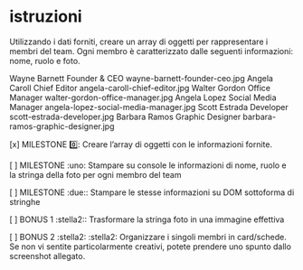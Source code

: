 # istruzioni

Utilizzando i dati forniti, creare un array di oggetti per rappresentare i membri del team.
Ogni membro è caratterizzato dalle seguenti informazioni: nome, ruolo e foto.

Wayne Barnett	Founder & CEO	        wayne-barnett-founder-ceo.jpg
Angela Caroll	Chief Editor	        angela-caroll-chief-editor.jpg
Walter Gordon	Office Manager	        walter-gordon-office-manager.jpg
Angela Lopez	Social Media Manager	angela-lopez-social-media-manager.jpg
Scott Estrada	Developer	            scott-estrada-developer.jpg
Barbara Ramos	Graphic Designer	    barbara-ramos-graphic-designer.jpg

[x] MILESTONE :zero::
Creare l’array di oggetti con le informazioni fornite.

[ ] MILESTONE :uno:
Stampare su console le informazioni di nome, ruolo e la stringa della foto per ogni membro del team

[ ] MILESTONE :due::
Stampare le stesse informazioni su DOM sottoforma di stringhe

[ ] BONUS 1 :stella2::
Trasformare la stringa foto in una immagine effettiva

[ ] BONUS 2 :stella2: :stella2:
Organizzare i singoli membri in card/schede. Se non vi sentite particolarmente creativi, potete prendere uno spunto dallo screenshot allegato.